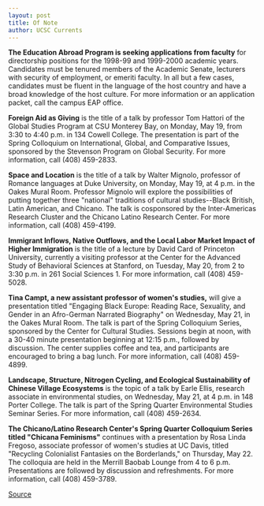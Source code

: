 ```yaml
---
layout: post
title: Of Note
author: UCSC Currents
---
```


**The Education Abroad Program is seeking applications from faculty** for directorship positions for the 1998-99 and 1999-2000 academic years. Candidates must be tenured members of the Academic Senate, lecturers with security of employment, or emeriti faculty. In all but a few cases, candidates must be fluent in the language of the host country and have a broad knowledge of the host culture. For more information or an application packet, call the campus EAP office.

**Foreign Aid as Giving** is the title of a talk by professor Tom Hattori of the Global Studies Program at CSU Monterey Bay, on Monday, May 19, from 3:30 to 4:40 p.m. in 134 Cowell College. The presentation is part of the Spring Colloquium on International, Global, and Comparative Issues, sponsored by the Stevenson Program on Global Security. For more information, call (408) 459-2833.

**Space and Location** is the title of a talk by Walter Mignolo, professor of Romance languages at Duke University, on Monday, May 19, at 4 p.m. in the Oakes Mural Room. Professor Mignolo will explore the possibilities of putting together three "national" traditions of cultural studies--Black British, Latin American, and Chicano. The talk is cosponsored by the Inter-Americas Research Cluster and the Chicano Latino Research Center. For more information, call (408) 459-4199.

**Immigrant Inflows, Native Outflows, and the Local Labor Market Impact of Higher Immigration** is the title of a lecture by David Card of Princeton University, currently a visiting professor at the Center for the Advanced Study of Behavioral Sciences at Stanford, on Tuesday, May 20, from 2 to 3:30 p.m. in 261 Social Sciences 1. For more information, call (408) 459-5028.

**Tina Campt, a new assistant professor of women's studies,** will give a presentation titled "Engaging Black Europe: Reading Race, Sexuality, and Gender in an Afro-German Narrated Biography" on Wednesday, May 21, in the Oakes Mural Room. The talk is part of the Spring Colloquium Series, sponsored by the Center for Cultural Studies. Sessions begin at noon, with a 30-40 minute presentation beginning at 12:15 p.m., followed by discussion. The center supplies coffee and tea, and participants are encouraged to bring a bag lunch. For more information, call (408) 459-4899.

**Landscape, Structure, Nitrogen Cycling, and Ecological Sustainability of Chinese Village Ecosystems** is the topic of a talk by Earle Ellis, research associate in environmental studies, on Wednesday, May 21, at 4 p.m. in 148 Porter College. The talk is part of the Spring Quarter Environmental Studies Seminar Series. For more information, call (408) 459-2634.

**The Chicano/Latino Research Center's Spring Quarter Colloquium Series titled "Chicana Feminisms"** continues with a presentation by Rosa Linda Fregoso, associate professor of women's studies at UC Davis, titled "Recycling Colonialist Fantasies on the Borderlands," on Thursday, May 22. The colloquia are held in the Merrill Baobab Lounge from 4 to 6 p.m. Presentations are followed by discussion and refreshments. For more information, call (408) 459-3789.

[Source](http://www1.ucsc.edu/oncampus/currents/97-05-19/ofnote.htm "Permalink to Of Note: 05-19-97")
